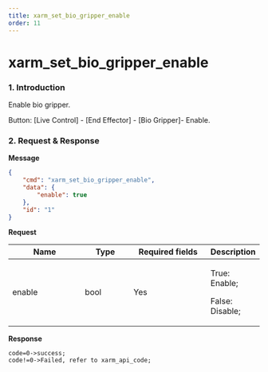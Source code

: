 ```yaml
---
title: xarm_set_bio_gripper_enable
order: 11
---
```


# xarm\_set\_bio\_gripper\_enable

### 1. Introduction

Enable bio gripper.

Button: \[Live Control] - \[End Effector] - \[Bio Gripper]- Enable.

### 2. Request & Response

**Message**

```json
{
    "cmd": "xarm_set_bio_gripper_enable",
    "data": {
        "enable": true
    },
    "id": "1"
}
```
**Request**

<table data-full-width="true"><thead><tr><th width="136">Name</th><th width="85">Type</th><th width="144">Required fields</th><th>Description</th></tr></thead><tbody><tr><td>enable</td><td>bool</td><td>Yes</td><td><p>True: Enable;</p><p>False: Disable;</p></td></tr></tbody></table>



**Response**

```
code=0->success;
code!=0->Failed, refer to xarm_api_code;
```

